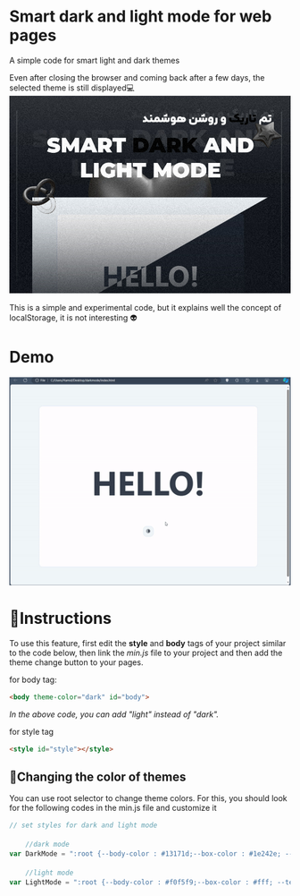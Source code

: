 # Smart dark and light mode for web pages
A simple code for smart light and dark themes

Even after closing the browser and coming back after a few days, the selected theme is still displayed💻
![infographic](/img/readme-img.jpg)

This is a simple and experimental code, but it explains well the concept of localStorage, it is not interesting 👽

# Demo
![infographic](/img/demo.gif)

# 🔑Instructions
To use this feature, first edit the **style** and **body** tags of your project similar to the code below, then link the *min.js* file to your project and then add the theme change button to your pages.

for body tag:
```html
<body theme-color="dark" id="body">
```
*In the above code, you can add "light" instead of "dark".*

for style tag 
```html
<style id="style"></style>
```
## 💎Changing the color of themes
You can use root selector to change theme colors. For this, you should look for the following codes in the min.js file and customize it
```javascript
// set styles for dark and light mode

    //dark mode
var DarkMode = ":root {--body-color : #13171d;--box-color : #1e242e; --text-color:#fff;--border-color :#323b4a;}"
    
    //light mode
var LightMode = ":root {--body-color : #f0f5f9;--box-color : #fff; --text-color:#343d4c; --border-color :#d7e0f9;}"
```
